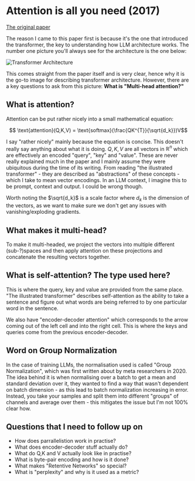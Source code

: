 # Attention is all you need (2017)

[The original paper](https://arxiv.org/pdf/1706.03762.pdf)

The reason I came to this paper first is because it's the one that introduced the transformer, the key to understanding how LLM architecture works. The number one picture you'll always see for the architecture is the one below:

![Transformer Architecture](..\..\..\images\data_science\llm_diary\articles\attention_is_all_you_need\transformer_architecture.png)

This comes straight from the paper itself and is very clear, hence why it is the go-to image for describing transformer architecture. However, there are a key questions to ask from this picture: **What is "Multi-head attention?"**

## What is attention?

Attention can be put rather nicely into a small mathematical equation:

$$ \text{attention}(Q,K,V) = \text{softmax}(\frac{QK^{T}}{\sqrt{d_k}})V$$

I say "rather nicely" mainly because the equation is concise. This doesn't really say anything about what it is doing.
$Q,K,V$ are all vectors in $\mathbb{R}^{n}$ which are effectively an encoded "query", "key" and "value". These are never really explained much in the paper and I mainly assume they were ubiquitous during the time of its writing. From reading "the illustrated transformer" - they are described as "abstractions" of these concepts - which I take to mean vector encodings. In an LLM context, I imagine this to be prompt, context and output. I could be wrong though.

Worth noting the $\sqrt{d_k}$ is a scale factor where $d_k$ is the dimension of the vectors, as we want to make sure we don't get any issues with vanishing/exploding gradients.

## What makes it multi-head?

To make it multi-headed, we project the vectors into multiple different (sub-?)spaces and then apply attention on these projections and concatenate the resulting vectors together.

## What is self-attention? The type used here?

This is where the query, key and value are provided from the same place. "The illustrated transformer" describes self-attention as the ability to take a sentence and figure out what words are being referred to by one particular word in the sentence. 

We also have "encoder-decoder attention" which corresponds to the arrow coming out of the left cell and into the right cell. This is where the keys and queries come from the previous encoder-decoder.

## Word on Group Normalization

In the case of training LLMs, the normalisation used is called "Group Normalization", which was first written about by meta researchers in 2020. The idea behind it is when normalising over a batch to get a mean and standard deviation over it, they wanted to find a way that wasn't dependent on batch dimension - as this lead to batch normalization increasing in error. Instead, you take your samples and split them into different "groups" of channels and average over them - this mitigates the issue but I'm not 100% clear how.

## Questions that I need to follow up on

* How does parrallelistion work in practise?
* What does encoder-decoder stuff actually do?
* What do Q,K and V actually look like in practise?
* What is byte-pair encoding and how is it done?
* What makes "Retentive Networks" so special?
* What is "perplexity" and why is it used as a metric?
